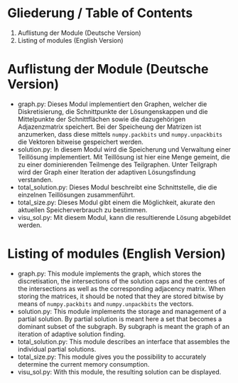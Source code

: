 # Gliederung / Table of Contents
1. Auflistung der Module (Deutsche Version)
2. Listing of modules (English Version)

# Auflistung der Module (Deutsche Version)
* graph.py: Dieses Modul implementiert den Graphen, welcher die Diskretisierung, die Schnittpunkte der Lösungenskappen und die Mittelpunkte der Schnittflächen sowie die dazugehörigen Adjazenzmatrix speichert. 
  Bei der Speicheung der Matrizen ist anzumerken, dass diese mittels ``numpy.packbits`` und ``numpy.unpackbits`` die Vektoren bitweise gespeichert werden.
* solution.py: In diesem Modul wird die Speicherung und Verwaltung einer Teillösung implementiert. Mit Teillösung ist hier eine Menge gemeint, die zu einer dominierenden Teilmenge des Teilgraphen. 
  Unter Teilgraph wird der Graph einer Iteration der adaptiven Lösungsfindung verstanden.
*  total_solution.py: Dieses Modul beschreibt eine Schnittstelle, die die einzelnen Teillösungen zusammenführt. 
*  total_size.py: Dieses Modul gibt einem die Möglichkeit, akurate den aktuellen Speicherverbrauch zu bestimmen.
*  visu_sol.py: Mit diesem Modul, kann die resultierende Lösung abgebildet werden.


# Listing of modules (English Version)
* graph.py: This module implements the graph, which stores the discretisation, the intersections of the solution caps and the centres of the intersections as well as the corresponding adjacency matrix. 
  When storing the matrices, it should be noted that they are stored bitwise by means of ``numpy.packbits`` and ``numpy.unpackbits`` the vectors.
* solution.py: This module implements the storage and management of a partial solution. By partial solution is meant here a set that becomes a dominant subset of the subgraph. 
  By subgraph is meant the graph of an iteration of adaptive solution finding.
* total_solution.py: This module describes an interface that assembles the individual partial solutions. 
* total_size.py: This module gives you the possibility to accurately determine the current memory consumption.
* visu_sol.py: With this module, the resulting solution can be displayed.
